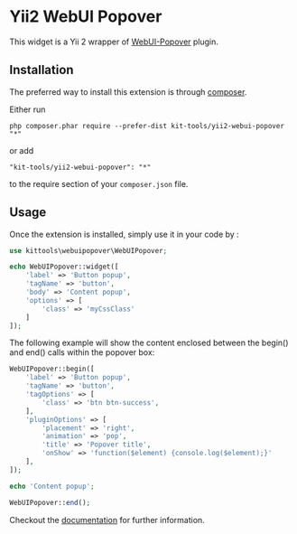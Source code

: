 Yii2 WebUI Popover
=============
This widget is a Yii 2 wrapper of [WebUI-Popover](https://github.com/sandywalker/webui-popover/blob/master/README.md) plugin.

Installation
------------

The preferred way to install this extension is through [composer](http://getcomposer.org/download/).

Either run

```
php composer.phar require --prefer-dist kit-tools/yii2-webui-popover "*"
```

or add

```
"kit-tools/yii2-webui-popover": "*"
```

to the require section of your `composer.json` file.

Usage
-----

Once the extension is installed, simply use it in your code by  :

```php
use kittools\webuipopover\WebUIPopover;

echo WebUIPopover::widget([
    'label' => 'Button popup',
    'tagName' => 'button',
    'body' => 'Content popup',
    'options' => [
        'class' => 'myCssClass'
    ]
]);
```
The following example will show the content enclosed between the begin() and end() calls within the popover box:
```php
WebUIPopover::begin([
    'label' => 'Button popup',
    'tagName' => 'button',
    'tagOptions' => [
        'class' => 'btn btn-success',
    ],
    'pluginOptions' => [
        'placement' => 'right',
        'animation' => 'pop',
        'title' => 'Popover title',
        'onShow' => 'function($element) {console.log($element);}'
    ],
]);

echo 'Content popup';

WebUIPopover::end();
```

Checkout the [documentation](https://github.com/sandywalker/webui-popover#default-options) for further information.